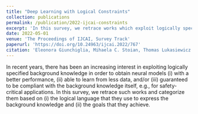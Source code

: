 ```yaml
---
title: "Deep Learning with Logical Constraints"
collection: publications
permalink: /publication/2022-ijcai-constraints
excerpt: 'In this survey, we retrace works which exploit logically specified background knowledge in order to obtain neural models (i) with a better performance, (ii) able to learn from less data, and/or (iii) guaranteed to be compliant with the background knowledge itself, e.g., for safety-critical applications.'
date: 2022-05-01
venue: 'The Proceedings of IJCAI, Survey Track'
paperurl: 'https://doi.org/10.24963/ijcai.2022/767'
citation: 'Eleonora Giunchiglia, Mihaela C. Stoian, Thomas Lukasiewicz. Deep Learning with Logical Constraints. In Proceedings of International Joint Conference on Artificial Intelligence (IJCAI), 2022.'
---
```


In recent years, there has been an increasing interest in exploiting logically specified background knowledge in order to obtain neural models (i) with a better performance, (ii) able to learn from less data, and/or (iii) guaranteed to be compliant with the background knowledge itself, e.g., for safety-critical applications. In this survey, we retrace such works and categorize them based on (i) the logical language that they use to express the background knowledge and (ii) the goals that they achieve. 

[//]: # (Paper available [here]&#40;https://arxiv.org/abs/2205.00523&#41;.)


